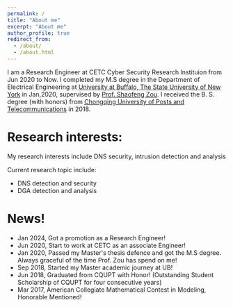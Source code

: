 ```yaml
---
permalink: /
title: "About me"
excerpt: "About me"
author_profile: true
redirect_from: 
  - /about/
  - /about.html
---
```

I am a Research Engineer at CETC Cyber Security Research Instituion from Jun 2020 to Now. I completed my M.S degree in the Department of Electrical Engineering at [University at Buffalo, The State University of New York](https://www.buffalo.edu) in Jan,2020, supervised by [Prof. Shaofeng Zou](https://sites.google.com/view/szou/home). I received the B. S. degree (with honors) from [Chongqing University of Posts and Telecommunications](http://www.cqupt.edu.cn) in 2018.


<!-- This is the front page of a website that is powered by the [academicpages template](https://github.com/academicpages/academicpages.github.io) and hosted on GitHub pages. [GitHub pages](https://pages.github.com) is a free service in which websites are built and hosted from code and data stored in a GitHub repository, automatically updating when a new commit is made to the respository. This template was forked from the [Minimal Mistakes Jekyll Theme](https://mmistakes.github.io/minimal-mistakes/) created by Michael Rose, and then extended to support the kinds of content that academics have: publications, talks, teaching, a portfolio, blog posts, and a dynamically-generated CV. You can fork [this repository](https://github.com/academicpages/academicpages.github.io) right now, modify the configuration and markdown files, add your own PDFs and other content, and have your own site for free, with no ads! An older version of this template powers my own personal website at [stuartgeiger.com](http://stuartgeiger.com), which uses [this Github repository](https://github.com/staeiou/staeiou.github.io). -->


Research interests:
======
My research interests include DNS security, intrusion detection and analysis

Current research topic include:
* DNS detection and security
* DGA detection and analysis
  
News!
======
* Jan 2024, Got a promotion as a Research Engineer!
* Jun 2020, Start to work at CETC as an associate Engineer!
* Jan 2020, Passed my Master's thesis defence and got the M.S degree. Always graceful of the time Prof. Zou has spend on me!
* Sep 2018, Started my Master academic journey at UB!
* Jun 2018, Graduated from CQUPT with Honor! (Outstanding Student Scholarship of CQUPT for four consecutive years)
* Mar 2017, American Collegiate Mathematical Contest in Modeling, Honorable Mentioned!

